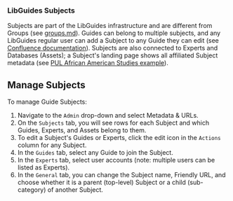 ### LibGuides Subjects

Subjects are part of the LibGuides infrastructure and are different from Groups (see [groups.md](link)). Guides can belong to multiple subjects, and any LibGuides regular user can add a Subject to any Guide they can edit (see [Confluence documentation](https://pul-confluence.atlassian.net/wiki/spaces/SS/pages/1769535/Adding+Subjects+to+Your+Guides)). Subjects are also connected to Experts and Databases (Assets); a Subject's landing page shows all affiliated Subject metadata (see [PUL African American Studies example](https://libguides.princeton.edu/african-american-studies)).

## Manage Subjects

To manage Guide Subjects: 

1. Navigate to the ```Admin``` drop-down and select Metadata & URLs.
2. On the ```Subjects``` tab, you will see rows for each Subject and which Guides, Experts, and Assets belong to them.
3. To edit a Subject's Guides or Experts, click the edit icon in the ```Actions``` column for any Subject. 
4. In the ```Guides``` tab, select any Guide to join the Subject. 
5. In the ```Experts``` tab, select user accounts (note: multiple users can be listed as Experts).
6. In the ```General``` tab, you can change the Subject name, Friendly URL, and choose whether it is a parent (top-level) Subject or a child (sub-category) of another Subject. 